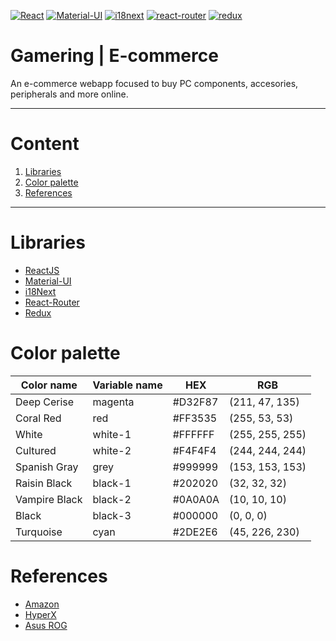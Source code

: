 [![React](https://img.shields.io/badge/1.18.1-61DAFB?style=for-the-badge&logo=react&label=React&labelColor=20232A)](https://reactjs.org/) [![Material-UI](https://img.shields.io/badge/5.7.0-0081CB?style=for-the-badge&logo=mui&label=Material-UI&labelColor=FFFFFF)](https://mui.com/) [![i18next](https://img.shields.io/badge/21.8.3-26A699?style=for-the-badge&logo=i18next&label=i18next&labelColor=FFFFFF)](https://www.i18next.com/) [![react-router](https://img.shields.io/badge/6.3.0-CE0C1B?style=for-the-badge&logo=react-router&label=react-router&labelColor=121212)](https://reactrouter.com/)  [![redux](https://img.shields.io/badge/4.2.0-2C2C2C?style=for-the-badge&logo=Redux&label=Redux&labelColor=7646BA)](https://redux.js.org/)
						
# Gamering | E-commerce
An e-commerce webapp focused to buy PC components, accesories, peripherals and more online.
- - -
# Content
1. [Libraries](#libraries)
2. [Color palette](#color-palette)
3. [References](#references)
- - -
# Libraries
- [ReactJS](https://reactjs.org/)
- [Material-UI](https://mui.com/)
- [i18Next](https://www.i18next.com/)
- [React-Router](https://reactrouter.com/)
- [Redux](https://redux.js.org/)
# Color palette
|Color name|Variable name|HEX|RGB|
|-|-|-|-|
|Deep Cerise|magenta|#D32F87|(211, 47, 135)|
|Coral Red|red|#FF3535|(255, 53, 53)|
|White|white-1|#FFFFFF|(255, 255, 255)|
|Cultured|white-2|#F4F4F4|(244, 244, 244)|
|Spanish Gray|grey|#999999|(153, 153, 153)|
|Raisin Black|black-1|#202020|(32, 32, 32)|
|Vampire Black|black-2|#0A0A0A|(10, 10, 10)|
|Black|black-3|#000000|(0, 0, 0)|
|Turquoise|cyan|#2DE2E6|(45, 226, 230)|
# References
- [Amazon](https://www.amazon.com/)
- [HyperX](https://www.hyperxgaming.com/)
- [Asus ROG](https://rog.asus.com/)
